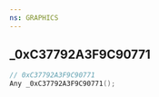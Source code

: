 ```yaml
---
ns: GRAPHICS
---
```

## _0xC37792A3F9C90771

```c
// 0xC37792A3F9C90771
Any _0xC37792A3F9C90771();
```

